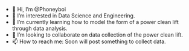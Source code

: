 - 👋 Hi, I’m @Phoneyboi
- 👀 I’m interested in Data Science and Engineering.
- 🌱 I’m currently learning how to model the form of a power clean lift through data analysis. 
- 💞️ I’m looking to collaborate on data collection of the power clean lift. 
- 📫 How to reach me: Soon will post something to collect data. 

<!---
Phoneyboi/Phoneyboi is a ✨ special ✨ repository because its `README.md` (this file) appears on your GitHub profile.
You can click the Preview link to take a look at your changes.
--->

